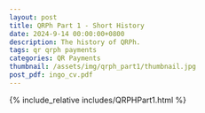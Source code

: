 ```yaml
---
layout: post
title: QRPh Part 1 - Short History
date: 2024-9-14 00:00:00+0800
description: The history of QRPh.
tags: qr qrph payments
categories: QR Payments
thumbnail: /assets/img/qrph_part1/thumbnail.jpg
post_pdf: ingo_cv.pdf
---
```


<style>
    img,object,embed{max-width:100%;height:auto}
</style>

{% include_relative includes/QRPHPart1.html %}